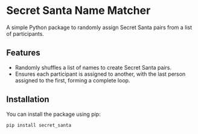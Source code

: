 # Secret Santa Name Matcher

A simple Python package to randomly assign Secret Santa pairs from a list of participants.

## Features

- Randomly shuffles a list of names to create Secret Santa pairs.
- Ensures each participant is assigned to another, with the last person assigned to the first, forming a complete loop.

## Installation

You can install the package using pip:

```bash
pip install secret_santa
